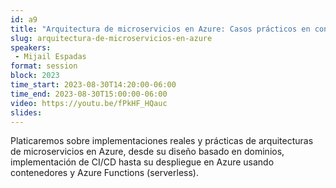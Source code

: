 ```yaml
---
id: a9
title: "Arquitectura de microservicios en Azure: Casos prácticos en contenedores y serverless"
slug: arquitectura-de-microservicios-en-azure
speakers:
 - Mijail Espadas
format: session
block: 2023
time_start: 2023-08-30T14:20:00-06:00
time_end: 2023-08-30T15:00:00-06:00
video: https://youtu.be/fPkHF_HQauc
slides:
---
```



Platicaremos sobre implementaciones reales y prácticas de arquitecturas de microservicios en Azure, desde su diseño basado en dominios, implementación de CI/CD hasta su despliegue en Azure usando contenedores y Azure Functions (serverless).